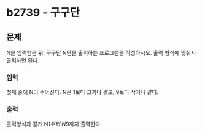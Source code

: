 # b2739 - 구구단

## 문제

N을 입력받은 뒤, 구구단 N단을 출력하는 프로그램을 작성하시오. 출력 형식에 맞춰서 출력하면 된다.

### 입력
첫째 줄에 N이 주어진다. N은 1보다 크거나 같고, 9보다 작거나 같다.

### 출력
출력형식과 같게 N*1부터 N*9까지 출력한다.
